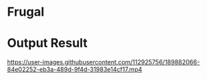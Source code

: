 # Frugal
# Output Result
https://user-images.githubusercontent.com/112925756/189882066-84e02252-eb3a-489d-9f4d-31983e14cf17.mp4
